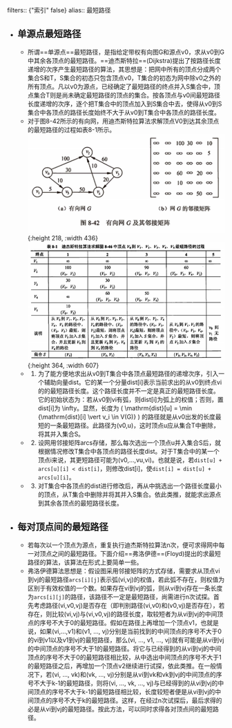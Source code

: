 filters:: {"索引" false}
alias:: 最短路径

- ## 单源点最短路径
	- 所谓==单源点==最短路径，是指给定带权有向图G和源点v0，求从v0到G中其余各顶点的最短路径。==迪杰斯特拉==(Dijkstra)提出了按路径长度递增的次序产生最短路径的算法，其思想是：把网中所有的顶点分成两个集合S和T，S集合的初态只包含顶点v0，T集合的初态为网中除v0之外的所有顶点。凡以v0为源点，已经确定了最短路径的终点并入S集合中，顶点集合T则是尚未确定最短路径的顶点的集合。按各顶点与v0间最短路径长度递增的次序，逐个把T集合中的顶点加入到S集合中去，使得从v0到S集合中各顶点的路径长度始终不大于从v0到T集合中各顶点的路径长度。
	- 对于图8-42所示的有向网，用迪杰斯特拉算法求解顶点V0到达其余顶点的最短路径的过程如表8-1所示。
	  ![image.png](../assets/image_1648958532786_0.png){:height 218, :width 436} 
	  ![image.png](../assets/image_1648958547645_0.png){:height 364, :width 607}
	- 1. 为了能方便地求出从v0到T集合中各顶点最短路径的递增次序，引入一个辅助向量dist。它的某一个分量dist[i]表示当前求出的从v0到终点vi的的最短路径长度。这个路径长度并不一定是真正的最短路径长度。它的初始状态为：若从v0到vi有弧，则dist[i]为弧上的权值；否则，置dist[i]为 \infty。显然，长度为 \( \mathrm{dist}[u] = \min \{\mathrm{dist}[i] \vert v_i \in V(G)\} \) 的路径就是从v0出发的长度最短的一条最短路径。此路径为(v0,u)，这时顶点u应从集合T中删除，将其并入集合S。
	- 2. 设网用邻接矩阵arcs存储，那么每次选出一个顶点u并入集合S后，就根据情况修改T集合中各顶点的路径长度dist。对于T集合中的某一个顶点i来说，其更短路径可能为(v0,…,vu,vi)。也就是说，若`dist[u] + arcs[u][i] < dist[i]`，则修改dist[i]，使`dist[i] = dist[u] + arcs[u][i]`。
	- 3. 对T集合中各顶点的dist进行修改后，再从中挑选出一个路径长度最小的顶点，从T集合中删除并将其并入S集合。依此类推，就能求出源点到其余各顶点的最短路径长度。
- ## 每对顶点间的最短路径
	- 若每次以一个顶点为源点，重复执行迪杰斯特拉算法n次，便可求得网中每一对顶点之间的最短路径。下面介绍==弗洛伊德==(Floyd)提出的求最短路径的算法，该算法在形式上要简单一些。
	- 弗洛伊德算法思想是：假设图采用邻接矩阵的方式存储，需要求从顶点vi到vj的最短路径`arcs[i][j]`表示弧(vi,vj)的权值，若此弧不存在，则权值为区别于有效权值的一个数。如果存在vi到vj的弧，则从vi到vj存在一条长度为`arcs[i][j]`的路径，该路径不一定是最短路径，尚需进行n次试探。首先考虑路径(vi,v0,vj)是否存在（即判别路径(vi,v0)和(v0,vj)是否存在），若存在，则比较(vi,vj)与(vi,v0,vj)的路径长度，取较短者为从vi到vj的中间顶点的序号不大于0的最短路径。假如在路径上再增加一个顶点v1，也就是说，如果(vi,…,v1)和(v1, …, vj)分别是当前找到的中间顶点的序号不大于0的vi到v1以及v1到vj的最短路径，那么(vi, …, v1, …, vj)就有可能是从vi到vj的中间顶点的序号不大于1的最短路径。将它与已经得到的从vi到vj的中间顶点的序号不大于0的最短路径相比较，从中选出中间顶点的序号不大于1的最短路径之后，再增加一个顶点v2继续进行试探，依此类推。在一般情况下，若(vi, …, vk)和(vk, …, vj)分别是从vi到vk和vk到vj的中间顶点的序号不大于k-1的最短路径，则将(vi, …, vk, …, vj)与已经得到的从vi到vj的中间顶点的序号不大于k-1的最短路径相比较，长度较短者便是从vi到vj的中间顶点的序号不大于k的最短路径。这样，在经过n次试探后，最后求得的必是从vi到vj的最短路径。按此方法，可以同时求得各对顶点间的最短路径。